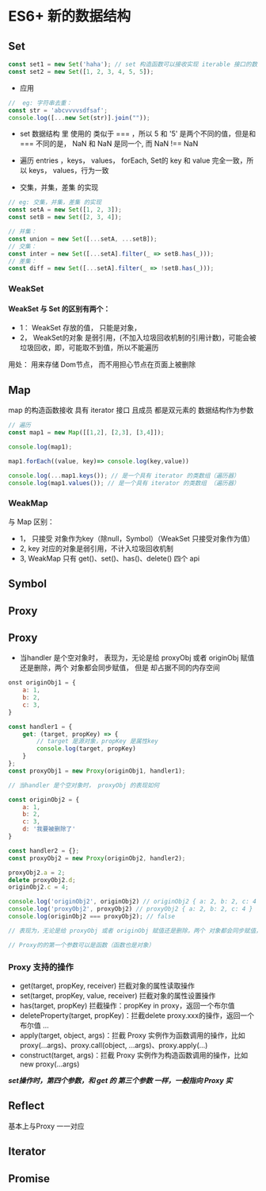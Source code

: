# ES6+ 新的数据结构

## Set
```js
const set1 = new Set('haha'); // set 构造函数可以接收实现 iterable 接口的数据结构
const set2 = new Set([1, 2, 3, 4, 5, 5]);
```

* 应用
```js
//  eg: 字符串去重： 
const str = 'abcvvvvsdfsaf';
console.log([...new Set(str)].join(""));
```

* set 数据结构 里 使用的 类似于 === ，所以 5 和 '5' 是两个不同的值，但是和 === 不同的是， NaN 和 NaN 是同一个, 而 NaN !== NaN
* 遍历 entries ，keys， values， forEach, Set的 key 和 value 完全一致，所以 keys， values，行为一致

* 交集，并集，差集 的实现
```js
// eg: 交集，并集，差集 的实现
const setA = new Set([1, 2, 3]);
const setB = new Set([2, 3, 4]);

// 并集： 
const union = new Set([...setA, ...setB]);
// 交集： 
const inter = new Set([...setA].filter(_ => setB.has(_)));
// 差集：
const diff = new Set([...setA].filter(_ => !setB.has(_)));
```

### WeakSet

#### WeakSet 与 Set 的区别有两个： 
* 1： WeakSet 存放的值， 只能是对象，
* 2， WeakSet的对象 是弱引用，(不加入垃圾回收机制的引用计数)，可能会被垃圾回收，即，可能取不到值，所以不能遍历

用处： 用来存储 Dom节点， 而不用担心节点在页面上被删除



## Map
map 的构造函数接收 具有 iterator 接口 且成员 都是双元素的 数据结构作为参数

```js
// 遍历
const map1 = new Map([[1,2], [2,3], [3,4]]);

console.log(map1);

map1.forEach((value, key)=> console.log(key,value))

console.log(...map1.keys()); // 是一个具有 iterator 的类数组（遍历器）
console.log(map1.values()); // 是一个具有 iterator 的类数组 （遍历器）
```

### WeakMap


与 Map 区别：
* 1， 只接受 对象作为key（除null，Symbol）（WeakSet 只接受对象作为值）
* 2, key 对应的对象是弱引用，不计入垃圾回收机制
* 3, WeakMap 只有 get()、set()、has()、delete() 四个 api


## Symbol

## Proxy

## Proxy 

* 当handler 是个空对象时， 表现为，无论是给 proxyObj 或者 originObj 赋值还是删除，两个 对象都会同步赋值， 但是 却占据不同的内存空间

```js
onst originObj1 = {
    a: 1,
    b: 2,
    c: 3,
}

const handler1 = {
    get: (target, propKey) => {
        // target 是源对象，propKey 是属性key
        console.log(target, propKey)
    } 
};
const proxyObj1 = new Proxy(originObj1, handler1);

// 当handler 是个空对象时， proxyObj 的表现如何

const originObj2 = {
    a: 1,
    b: 2,
    c: 3,
    d: '我要被删除了'
}

const handler2 = {};
const proxyObj2 = new Proxy(originObj2, handler2);

proxyObj2.a = 2;
delete proxyObj2.d;
originObj2.c = 4;

console.log('originObj2', originObj2) // originObj2 { a: 2, b: 2, c: 4 }
console.log('proxyObj2', proxyObj2) // proxyObj2 { a: 2, b: 2, c: 4 }
console.log(originObj2 === proxyObj2); // false

// 表现为，无论是给 proxyObj 或者 originObj 赋值还是删除，两个 对象都会同步赋值， 但是 却占据不同的内存空间

// Proxy的的第一个参数可以是函数（函数也是对象）
```

### Proxy 支持的操作

* get(target, propKey, receiver) 拦截对象的属性读取操作
* set(target, propKey, value, receiver)  拦截对象的属性设置操作
* has(target, propKey) 拦截操作：propKey in proxy，返回一个布尔值
* deleteProperty(target, propKey)：拦截delete proxy.xxx的操作，返回一个布尔值
...
* apply(target, object, args)：拦截 Proxy 实例作为函数调用的操作，比如proxy(...args)、proxy.call(object, ...args)、proxy.apply(...)
* construct(target, args)：拦截 Proxy 实例作为构造函数调用的操作，比如new proxy(...args)
 
***set操作时，第四个参数，和 get 的 第三个参数 一样，一般指向 Proxy 实***


## Reflect

基本上与Proxy 一一对应

## Iterator

## Promise